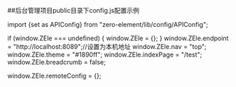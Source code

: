##后台管理项目public目录下config.js配置示例

import {set as APIConfig} from "zero-element/lib/config/APIConfig";

if (window.ZEle === undefined) {
  window.ZEle = {};
}
window.ZEle.endpoint = "http://localhost:8089";//设置为本机地址
window.ZEle.nav = "top";
window.ZEle.theme = "#1890ff";
window.ZEle.indexPage = "/test";
window.ZEle.breadcrumb = false;

window.ZEle.remoteConfig = {};
